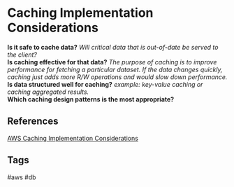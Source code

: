 # Caching Implementation Considerations

**Is it safe to cache data?** *Will critical data that is out-of-date be served to the client?*  
**Is caching effective for that data?** *The purpose of caching is to improve performance for fetching a particular dataset. If the data changes quickly, caching just adds more R/W operations and would slow down performance.*  
**Is data structured well for caching?** *example: key-value caching or caching aggregated results.*  
**Which caching design patterns is the most appropriate?**   


## References
[AWS Caching Implementation Considerations](https://aws.amazon.com/caching/implementation-considerations/)

## Tags
#aws #db
